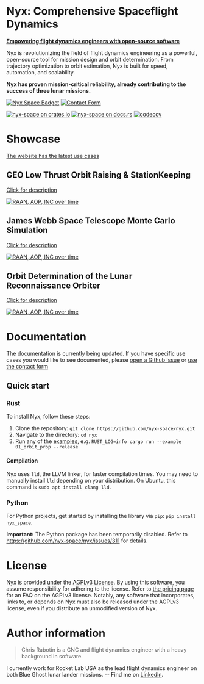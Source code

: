 # Nyx: Comprehensive Spaceflight Dynamics

[**Empowering flight dynamics engineers with open-source software**][website]

Nyx is revolutionizing the field of flight dynamics engineering as a powerful, open-source tool for mission design and orbit determination. From trajectory optimization to orbit estimation, Nyx is built for speed, automation, and scalability.

**Nyx has proven mission-critical reliability, already contributing to the success of three lunar missions.**

[![Nyx Space Badget][nyxspace-image]][website]
[![Contact Form][contact-form-image]][contact]

[![nyx-space on crates.io][cratesio-image]][cratesio]
[![nyx-space on docs.rs][docsrs-image]][docsrs]
[![codecov](https://codecov.io/gh/nyx-space/nyx/graph/badge.svg?token=gEiAvwzwh5)](https://codecov.io/gh/nyx-space/nyx)

# Showcase

[The website has the latest use cases][showcase]

## GEO Low Thrust Orbit Raising & StationKeeping

[Click for description](https://nyxspace.com/nyxspace/showcase/03_geo_analysis/?utm_source=readme-showcase)

[![RAAN, AOP, INC over time](./examples/03_geo_analysis/plots/raise-traj-3d.png)](https://nyxspace.com/nyxspace/showcase/03_geo_analysis/?utm_source=readme-showcase)

## James Webb Space Telescope Monte Carlo Simulation

[Click for description](https://nyxspace.com/nyxspace/showcase/02_jwst_covar_monte_carlo/?utm_source=readme-showcase)

[![RAAN, AOP, INC over time](./examples/02_jwst_covar_monte_carlo/plots/jwst_mc_inc_deg.png)](https://nyxspace.com/nyxspace/showcase/02_jwst_covar_monte_carlo/?utm_source=readme-showcase)

## Orbit Determination of the Lunar Reconnaissance Orbiter

[Click for description](https://nyxspace.com/nyxspace/showcase/04_lro_od/?utm_source=readme-showcase)

[![RAAN, AOP, INC over time](./examples/04_lro_od/plots/doppler-resid.png)](https://nyxspace.com/nyxspace/showcase/04_lro_od/?utm_source=readme-showcase)

# Documentation

The documentation is currently being updated. If you have specific use cases you would like to see documented, please [open a Github issue](https://github.com/nyx-space/nyx/issues/new?assignees=&labels=Documentation&projects=&template=documentation.md&title=) or [use the contact form][contact]

## Quick start

### Rust

To install Nyx, follow these steps:
1. Clone the repository: `git clone https://github.com/nyx-space/nyx.git`
2. Navigate to the directory: `cd nyx`
3. Run any of the [examples](./examples/), e.g. `RUST_LOG=info cargo run --example 01_orbit_prop --release`

#### Compilation

Nyx uses `lld`, the LLVM linker, for faster compilation times. You may need to manually install `lld` depending on your distribution. On Ubuntu, this command is `sudo apt install clang lld`.

### Python

For Python projects, get started by installing the library via `pip`: `pip install nyx_space`.

**Important:** The Python package has been temporarily disabled. Refer to <https://github.com/nyx-space/nyx/issues/311> for details.

# License

Nyx is provided under the [AGPLv3 License](./LICENSE). By using this software, you assume responsibility for adhering to the license. Refer to [the pricing page](https://nyxspace.com/pricing/?utm_source=readme-price) for an FAQ on the AGPLv3 license. Notably, any software that incorporates, links to, or depends on Nyx must also be released under the AGPLv3 license, even if you distribute an unmodified version of Nyx.


[cratesio-image]: https://img.shields.io/crates/v/nyx-space.svg
[cratesio]: https://crates.io/crates/nyx-space
[docsrs-image]: https://docs.rs/nyx-space/badge.svg
[docsrs]: https://rustdoc.nyxspace.com/?utm_source=readme
[contact-form-image]: https://img.shields.io/badge/Nyx_Space-Contact-orange
[contact]: https://7ug5imdtt8v.typeform.com/to/neFvVW3p
[nyxspace-image]: https://img.shields.io/badge/Nyx_Space-Website-orange
[website]: https://nyxspace.com/?utm_source=readme
[showcase]: https://nyxspace.com/nyxspace/showcase/?utm_source=readme

# Author information

> Chris Rabotin is a GNC and flight dynamics engineer with a heavy background in software.

I currently work for Rocket Lab USA as the lead flight dynamics engineer on both Blue Ghost lunar lander missions. -- Find me on [LinkedIn](https://www.linkedin.com/in/chrisrabotin/).
